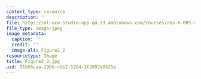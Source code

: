 ```yaml
---
content_type: resource
description: ''
file: https://ol-ocw-studio-app-qa.s3.amazonaws.com/courses/res-8-005-vibrations-and-waves-problem-solving-fall-2012/01b66caa2986c6b252643f2097e0625e_figure2_2.jpg
file_type: image/jpeg
image_metadata:
  caption: ''
  credit: ''
  image-alt: Figure2_2
resourcetype: Image
title: Figure2_2.jpg
uid: 01b66caa-2986-c6b2-5264-3f2097e0625e
---
```

